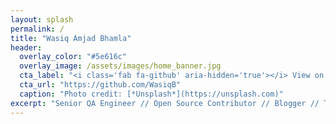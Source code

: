 ```yaml
---
layout: splash
permalink: /
title: "Wasiq Amjad Bhamla"
header:
  overlay_color: "#5e616c"
  overlay_image: /assets/images/home_banner.jpg
  cta_label: "<i class='fab fa-github' aria-hidden='true'></i> View on GitHub"
  cta_url: "https://github.com/WasiqB"
  caption: "Photo credit: [*Unsplash*](https://unsplash.com)"
excerpt: "Senior QA Engineer // Open Source Contributor // Blogger // Trainer<br /> <small><i class='fas fa-map-marker-alt' aria-hidden='true'></i> Mumbai, India</small><br />"
---
```

